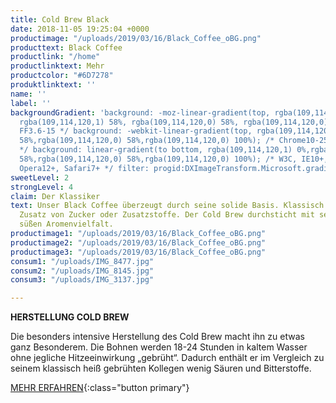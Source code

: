 ```yaml
---
title: Cold Brew Black
date: 2018-11-05 19:25:04 +0000
productimage: "/uploads/2019/03/16/Black_Coffee_oBG.png"
producttext: Black Coffee
productlink: "/home"
productlinktext: Mehr
productcolor: "#6D7278"
produktlinktext: ''
name: ''
label: ''
backgroundGradient: 'background: -moz-linear-gradient(top, rgba(109,114,120,1) 0%,
  rgba(109,114,120,1) 58%, rgba(109,114,120,0) 58%, rgba(109,114,120,0) 100%); /*
  FF3.6-15 */ background: -webkit-linear-gradient(top, rgba(109,114,120,1) 0%,rgba(109,114,120,1)
  58%,rgba(109,114,120,0) 58%,rgba(109,114,120,0) 100%); /* Chrome10-25,Safari5.1-6
  */ background: linear-gradient(to bottom, rgba(109,114,120,1) 0%,rgba(109,114,120,1)
  58%,rgba(109,114,120,0) 58%,rgba(109,114,120,0) 100%); /* W3C, IE10+, FF16+, Chrome26+,
  Opera12+, Safari7+ */ filter: progid:DXImageTransform.Microsoft.gradient( startColorstr='
sweetLevel: 2
strongLevel: 4
claim: Der Klassiker
text: Unser Black Coffee überzeugt durch seine solide Basis. Klassisch Schwarz ohne
  Zusatz von Zucker oder Zusatzstoffe. Der Cold Brew durchsticht mit seiner natürlich
  süßen Aromenvielfalt.
productimage1: "/uploads/2019/03/16/Black_Coffee_oBG.png"
productimage2: "/uploads/2019/03/16/Black_Coffee_oBG.png"
productimage3: "/uploads/2019/03/16/Black_Coffee_oBG.png"
consum1: "/uploads/IMG_8477.jpg"
consum2: "/uploads/IMG_8145.jpg"
consum3: "/uploads/IMG_3137.jpg"

---
```

**HERSTELLUNG COLD BREW**

Die besonders intensive Herstellung des Cold Brew macht ihn zu etwas ganz Besonderem. Die Bohnen werden 18-24 Stunden in kaltem Wasser ohne jegliche Hitzeeinwirkung „gebrüht“. Dadurch enthält er im Vergleich zu seinem klassisch heiß gebrühten Kollegen wenig Säuren und Bitterstoffe.

[MEHR ERFAHREN](https://dock-18.de/events/herkunft/){:class="button primary"}